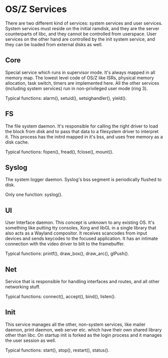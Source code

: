 OS/Z Services
=============

There are two different kind of services: system services and user services. System services
must reside on the initial ramdisk, and they are the server counterparts of libc, and they
cannot be controlled from userspace. User services on the other hand are controlled by the
init system service, and they can be loaded from external disks as well.

Core
----

Special service which runs in supervisor mode. It's always mapped in all memory map.
The lowest level code of OS/Z like ISRs, physical memory allocation, task switch, timers are implemented here.
All the other services (including system services) run in non-privileged user mode (ring 3).

Typical functions: alarm(), setuid(), setsighandler(), yield().

FS
--

The file system daemon. It's responsible for calling the right driver to load the block from disk
and to pass that data to a filesystem driver to interpret it. This process has the initrd mapped in
it's bss, and uses free memory as a disk cache.

Typical functions: fopen(), fread(), fclose(), mount().

Syslog
------

The system logger daemon. Syslog's bss segment is periodically flushed to disk.

Only one function: syslog().

UI
--

User Interface daemon. This concept is unknown to any existing OS. It's something like putting tty
consoles, Xorg and libGL in a single library that also acts as a Wayland compositor. It receives
scancodes from input devices and sends keycodes to the focused application. It has an intimate
connection with the video driver to blit to the framebuffer.

Typical functions: printf(), draw_box(), draw_arc(), glPush().

Net
---

Service that is responsible for handling interfaces and routes, and all other networking stuff.

Typical functions: connect(), accept(), bind(), listen().

Init
----

This service manages all the other, non-system services, like mailer daemon, print daemon, web server etc. 
which have their own shared library other than libc. On startup init is forked as the login process and
it manages the user session as well.

Typical functions: start(), stop(), restart(), status().

